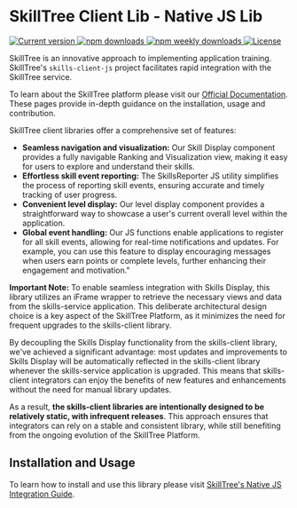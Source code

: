 <!---
Copyright 2020 SkillTree

Licensed under the Apache License, Version 2.0 (the "License");
you may not use this file except in compliance with the License.
You may obtain a copy of the License at

    https://www.apache.org/licenses/LICENSE-2.0

Unless required by applicable law or agreed to in writing, software
distributed under the License is distributed on an "AS IS" BASIS,
WITHOUT WARRANTIES OR CONDITIONS OF ANY KIND, either express or implied.
See the License for the specific language governing permissions and
limitations under the License.
 -->
 
# SkillTree Client Lib - Native JS Lib

<p>
  <a href="https://www.npmjs.com/package/@skilltree/skills-client-js">
    <img src="https://flat.badgen.net/npm/v/@skilltree/skills-client-js" alt="Current version">
  </a>
  <a href="https://www.npmjs.com/package/@skilltree/skills-client-js">
    <img src="https://flat.badgen.net/npm/dt/@skilltree/skills-client-js" alt="npm downloads">
  </a>
  <a href="https://www.npmjs.com/package/@skilltree/skills-client-js">
    <img src="https://flat.badgen.net/npm/dw/@skilltree/skills-client-js" alt="npm weekly downloads">
  </a>
  <a href="https://www.npmjs.com/package/@skilltree/skills-client-js">
    <img src="https://img.shields.io/npm/l/@skilltree/skills-client-js.svg?sanitize=true" alt="License">
  </a>
</p>

SkillTree is an innovative approach to implementing application training. SkillTree's ``skills-client-js`` project facilitates rapid integration with the SkillTree service. 

To learn about the SkillTree platform please visit our [Official Documentation](https://code.nsa.gov/skills-docs/). 
These pages provide in-depth guidance on the installation, usage and contribution.  

SkillTree client libraries offer a comprehensive set of features:

- **Seamless navigation and visualization:** Our Skill Display component provides a fully navigable Ranking and Visualization view, making it easy for users to explore and understand their skills.
- **Effortless skill event reporting:** The SkillsReporter JS utility simplifies the process of reporting skill events, ensuring accurate and timely tracking of user progress.
- **Convenient level display:** Our level display component provides a straightforward way to showcase a user's current overall level within the application.
- **Global event handling:** Our JS functions enable applications to register for all skill events, allowing for real-time notifications and updates. For example, you can use this feature to display encouraging messages when users earn points or complete levels, further enhancing their engagement and motivation."

**Important Note:** To enable seamless integration with Skills Display, this library utilizes an iFrame wrapper to retrieve
the necessary views and data from the skills-service application. This deliberate architectural design choice is a key
aspect of the SkillTree Platform, as it minimizes the need for frequent upgrades to the skills-client library.

By decoupling the Skills Display functionality from the skills-client library, we've achieved a significant advantage:
most updates and improvements to Skills Display will be automatically reflected in the skills-client library whenever
the skills-service application is upgraded. This means that skills-client integrators can enjoy the benefits of new
features and enhancements without the need for manual library updates.

As a result, **the skills-client libraries are intentionally designed to be relatively static, with infrequent releases**.
This approach ensures that integrators can rely on a stable and consistent library, while still benefiting from the
ongoing evolution of the SkillTree Platform.

## Installation and Usage

To learn how to install and use this library please visit [SkillTree's Native JS Integration Guide](https://code.nsa.gov/skills-docs/skills-client/js.html). 
